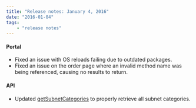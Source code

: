 ```yaml
---
title: "Release notes: January 4, 2016"
date: "2016-01-04"
tags:
    - "release notes"
---
```


#### Portal
+ Fixed an issue with OS reloads failing due to outdated packages.
+ Fixed an issue on the order page where an invalid method name was being referenced, causing no results to return.

#### API
+ Updated [getSubnetCategories](http://sldn.softlayer.com/reference/services/SoftLayer_Product_Item_Category/getSubnetCategories) to properly retrieve all subnet categories.
